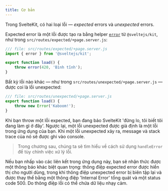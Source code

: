 ```yaml
---
title: Cơ bản
---
```


Trong SvelteKit, có hai loại lỗi — _expected_ errors và _unexpected_ errors.

Expected error là một lỗi được tạo ra bằng helper [`error`](https://kit.svelte.dev/docs/modules#sveltejs-kit-error) từ `@sveltejs/kit`, như trong `src/routes/expected/+page.server.js`:


```js
/// file: src/routes/expected/+page.server.js
import { error } from '@sveltejs/kit';

export function load() {
	throw error(420, 'Bình tĩnh');
}
```

Bất kỳ lỗi nào khác — như trong `src/routes/unexpected/+page.server.js` — được coi là lỗi unexpected:

```js
/// file: src/routes/unexpected/+page.server.js
export function load() {
	throw new Error('Kaboom!');
}
```

Khi bạn throw một lỗi expected, bạn đang bảo SvelteKit 'đừng lo, tôi biết tôi đang làm gì ở đây'. Ngược lại, một lỗi unexpected được giả định là một lỗi trong ứng dụng của bạn. Khi một lỗi unexpected xảy ra, message và stack trace của nó sẽ được ghi vào console.

> Trong chương sau, chúng ta sẽ tìm hiểu về cách sử dụng `handleError` để tùy chỉnh việc xử lý lỗi.

Nếu bạn nhấp vào các liên kết trong ứng dụng này, bạn sẽ nhận thức được một thông báo khác biệt quan trọng: thông điệp expected error được hiển thị cho người dùng, trong khi thông điệp unexpected error bị biên tập lại và được thay thế bằng một thông điệp 'Internal Error' tổng quát và một status code 500. Do thông điệp lỗi có thể chứa dữ liệu nhạy cảm.